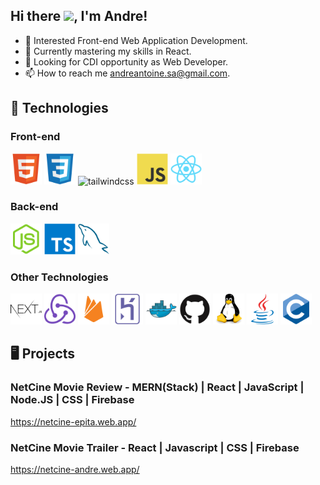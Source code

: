 ## Hi there <img src="https://raw.githubusercontent.com/MartinHeinz/MartinHeinz/master/wave.gif" width="30px">, I'm Andre!

- 👀 Interested Front-end Web Application Development.
- 🌱 Currently mastering my skills in React.
- 💞️ Looking for CDI opportunity as Web Developer.
- 📫 How to reach me andreantoine.sa@gmail.com.

## 🧰 Technologies

### Front-end

<img src="https://github.com/devicons/devicon/blob/master/icons/html5/html5-original.svg" alt="html5" width="50" height="50"/>  <img src="https://github.com/devicons/devicon/blob/master/icons/css3/css3-original.svg" alt="css" width="50" height="50"/>  <img src="https://cdn.worldvectorlogo.com/logos/tailwindcss.svg" alt="tailwindcss" width="50" height="50"/>  <img src="https://github.com/devicons/devicon/blob/master/icons/javascript/javascript-original.svg" alt="js" width="50" height="50"/>  <img src="https://github.com/devicons/devicon/blob/master/icons/react/react-original.svg" alt="react" width="50" height="50"/>

### Back-end

 <img src="https://github.com/devicons/devicon/blob/master/icons/nodejs/nodejs-original.svg" alt="nodejs" width="50" height="50"/>  <img src="https://github.com/devicons/devicon/blob/master/icons/typescript/typescript-original.svg" alt="ts" width="50" height="50"/>  <img src="https://github.com/devicons/devicon/blob/master/icons/mysql/mysql-original.svg" alt="ts" width="50" height="50"/>
 
### Other Technologies

<img src="https://github.com/devicons/devicon/blob/master/icons/nextjs/nextjs-original-wordmark.svg" alt="nextjs" width="50" height="50"/>  <img src="https://github.com/devicons/devicon/blob/master/icons/redux/redux-original.svg" alt="redux" width="50" height="50"/> <img src="https://github.com/devicons/devicon/blob/master/icons/firebase/firebase-plain.svg" alt="firebase" width="50" height="50"/> <img src="https://github.com/devicons/devicon/blob/master/icons/heroku/heroku-original.svg" alt="heroku" width="50" height="50"/> <img src="https://github.com/devicons/devicon/blob/master/icons/docker/docker-original.svg" alt="docker" width="50" height="50"/> <img src="https://github.com/devicons/devicon/blob/master/icons/github/github-original.svg" alt="github" width="50" height="50"/> <img src="https://github.com/devicons/devicon/blob/master/icons/linux/linux-original.svg" alt="linux" width="50" height="50"/>   <img src="https://github.com/devicons/devicon/blob/master/icons/java/java-original.svg" alt="java" width="50" height="50"/> <img src="https://github.com/devicons/devicon/blob/master/icons/c/c-original.svg" alt="c" width="50" height="50"/>

## 🖥 Projects

### NetCine Movie Review - MERN(Stack) | React | JavaScript | Node.JS | CSS | Firebase 
https://netcine-epita.web.app/

### NetCine Movie Trailer - React | Javascript | CSS | Firebase 
https://netcine-andre.web.app/


<!---
AndreAntoineSA/AndreAntoineSA is a ✨ special ✨ repository because its `README.md` (this file) appears on your GitHub profile.
You can click the Preview link to take a look at your changes.
--->
